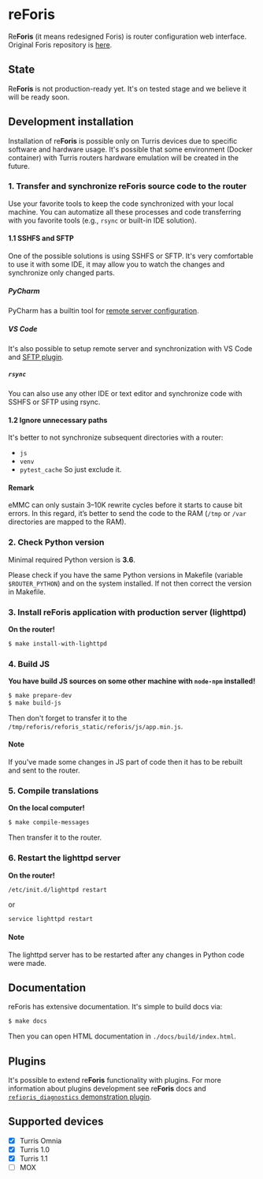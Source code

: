 # re**Foris**
Re**Foris** (it means redesigned Foris) is router configuration web interface. Original Foris repository is
[here](https://gitlab.labs.nic.cz/turris/foris).

## State
Re**Foris** is not production-ready yet. It's on tested stage and we believe it will be ready soon.

## Development installation
Installation of re**Foris** is possible only on Turris devices due to specific software and hardware usage. It's
possible that some environment (Docker container) with Turris routers hardware emulation will be created in the future.

### 1. Transfer and synchronize reForis source code to the router
Use your favorite tools to keep the code synchronized with your local machine. You can automatize all these processes 
and code transferring with you favorite tools (e.g., `rsync` or built-in IDE solution).

#### 1.1 SSHFS and SFTP
One of the possible solutions is using SSHFS or SFTP. It's very comfortable to use it with some IDE, it may allow you to
watch the changes and synchronize only changed parts.
##### PyCharm
PyCharm has a builtin tool for [remote server configuration](https://www.jetbrains.com/help/pycharm/creating-a-remote-server-configuration.html).
##### VS Code
It's also possible to setup remote server and synchronization with VS Code and
[SFTP plugin](https://marketplace.visualstudio.com/items?itemName=liximomo.sftp).

##### `rsync`
You can also use any other IDE or text editor and synchronize code with SSHFS or SFTP using rsync. 

#### 1.2 Ignore unnecessary paths
It's better to not synchronize subsequent directories with a router:
 * `js`
 * `venv`
 * `pytest_cache`
So just exclude it.

#### Remark
eMMC can only sustain 3–10K rewrite cycles before it starts to cause bit errors. In this regard, it’s better to send the
code to the RAM (`/tmp` or `/var` directories are mapped to the RAM).

### 2. Check Python version
Minimal required Python version is **3.6**.

Please check if you have the same Python versions in Makefile (variable `$ROUTER_PYTHON`) and on the system installed.
If not then correct the version in Makefile.

### 3. Install reForis application with production server (lighttpd)
**On the router!**
```bash
$ make install-with-lighttpd
```

### 4. Build JS
**You have build JS sources on some other machine with `node-npm` installed!**

```bash
$ make prepare-dev
$ make build-js
```
Then don't forget to transfer it to the `/tmp/reforis/reforis_static/reforis/js/app.min.js`.
#### Note
If you've made some changes in JS part of code then it has to be rebuilt and sent to the router.

### 5. Compile translations
**On the local computer!**
```bash
$ make compile-messages
```
Then transfer it to the router.

### 6. Restart the lighttpd server
**On the router!**
```bash
/etc/init.d/lighttpd restart
```
or
```bash
service lighttpd restart
```
#### Note
The lighttpd server has to be restarted after any changes in Python code were made.

## Documentation
reForis has extensive documentation. It's simple to build docs via:
```bash
$ make docs
```
Then you can open HTML documentation in `./docs/build/index.html`.

## Plugins
It's possible to extend re**Foris** functionality with plugins. For more information about plugins development see 
re**Foris** docs and [`refioris_diagnostics` demonstration plugin](https://gitlab.labs.nic.cz/turris/reforis/diagnostics).

## Supported devices
 * [X] Turris Omnia
 * [X] Turris 1.0
 * [X] Turris 1.1
 * [ ] MOX
